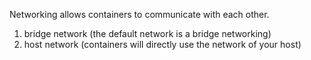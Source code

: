 Networking allows containers to communicate with each other.


1. bridge network (the default network is a bridge networking)
2. host network (containers will directly use the network of your host)
